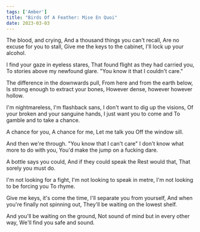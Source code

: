 ```yaml
---
tags: ['Amber']
title: "Birds Of A Feather: Mise En Quoi"
date: 2023-03-03
---
```


The blood, and crying,
And a thousand things you can't recall,
Are no excuse for you to stall,
Give me the keys to the cabinet,
I'll lock up your alcohol.

I find your gaze in eyeless stares,
That found flight as they had carried you,
To stories above my newfound glare.
"You know it that I couldn't care."

The difference in the downwards pull,
From here and from the earth below,
Is strong enough to extract your bones,
However dense, however however hollow.

I'm nightmareless, I'm flashback sans,
I don't want to dig up the visions,
Of your broken and your sanguine hands,
I just want you to come and
To gamble and to take a chance.

A chance for you,
A chance for me,
Let me talk you
Off the window sill.

And then we're through.
"You know that I can't care"
I don't know what more to do with you,
You'd make the jump on a fucking dare.

A bottle says you could,
And if they could speak the
Rest would that,
That sorely you must do.

I'm not looking for a fight,
I'm not looking to speak in metre,
I'm not looking to be forcing you
To rhyme.

Give me keys, it's come the time,
I'll separate you from yourself,
And when you're finally not spinning out,
They'll be waiting on the lowest shelf.

And you'll be waiting on the ground,
Not sound of mind but in every other way,
We'll find you safe and sound.
